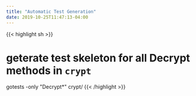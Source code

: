 ```yaml
---
title: "Automatic Test Generation"
date: 2019-10-25T11:47:13-04:00
---
```


{{< highlight sh >}}
# geterate test skeleton for all Decrypt methods in `crypt`
gotests -only "Decrypt*" crypt/
{{< /highlight >}}
